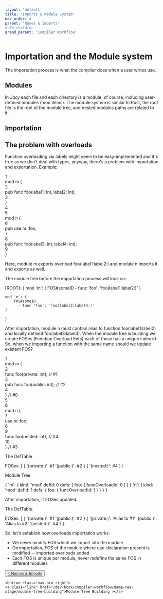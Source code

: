 ```yaml
---
layout: 'default'
title: 'Imports & Module System'
nav_order: 4
parent: 'Names & Imports'
# No children
grand_parent: 'Compiler Workflow'
---
```


# Importation and the Module system

The importation process is what the compiler does when a user writes <span class="inline-code highlight-jc hljs"><span class="hljs-keyword">use</span></span>.

## Modules

In _Jacy_ each file and each directory is a module, of course, including user-defined modules (<span class="inline-code highlight-jc hljs"><span class="hljs-keyword">mod</span></span> items).
The module system is similar to Rust, the root file is the root of the module tree, and nested modules paths are related to it.

## Importation

## The problem with overloads

Function overloading via labels might seem to be easy-implemented and it's true as we don't deal with types, anyway, there's a problem with importation and exportation.
Example:

<div class="code-fence">
            <div class="copy"><i class="far fa-copy"></i></div>
            <div class="code line-numbers highlight-jc hljs">
                <div class="line-num" data-line-num="1">1</div><div class="line"><span class="hljs-keyword">mod</span> <span class="hljs-title class_">m</span> {</div><div class="line-num" data-line-num="2">2</div><div class="line">    <span class="hljs-keyword">pub</span> <span class="hljs-keyword">func</span> <span class="hljs-title function_">foo</span>(label1: <span class="hljs-type">int</span>, label2: <span class="hljs-type">int</span>);</div><div class="line-num" data-line-num="3">3</div><div class="line">}</div><div class="line-num" data-line-num="4">4</div><div class="line"></div><div class="line-num" data-line-num="5">5</div><div class="line"><span class="hljs-keyword">mod</span> <span class="hljs-title class_">n</span> {</div><div class="line-num" data-line-num="6">6</div><div class="line">    <span class="hljs-keyword">pub</span> <span class="hljs-keyword">use</span> m::foo;</div><div class="line-num" data-line-num="7">7</div><div class="line"></div><div class="line-num" data-line-num="8">8</div><div class="line">    <span class="hljs-keyword">pub</span> <span class="hljs-keyword">func</span> <span class="hljs-title function_">foo</span>(label3: <span class="hljs-type">int</span>, label4: <span class="hljs-type">int</span>);</div><div class="line-num" data-line-num="9">9</div><div class="line">}</div>
            </div>
        </div>

Here, module <span class="inline-code highlight-jc hljs">m</span> exports overload <span class="inline-code highlight-jc hljs"><span class="hljs-title function_ invoke__">foo</span>(label1:label2:)</span> and module <span class="inline-code highlight-jc hljs">n</span> imports it and exports as well.

The module tree before the importation process will look so:

<div class="code-fence">
            <div class="copy"><i class="far fa-copy"></i></div>
            <div class="code">[ROOT]: {
    mod 'm': {
        FOS#someID
          - func 'foo': 'foo(label1:label2:)'
    }

    mod 'n': {
        FOS#someID
          - func 'foo': 'foo(label3:label4:)'
    }
}
</div>
        </div>

After importation, module <span class="inline-code highlight-jc hljs">n</span> must contain alias to function <span class="inline-code highlight-jc hljs"><span class="hljs-title function_ invoke__">foo</span>(label1:label2)</span> and locally defined <span class="inline-code highlight-jc hljs"><span class="hljs-title function_ invoke__">foo</span>(label3:label4)</span>.
When the module tree is building we create FOSes (Function Overload Sets) each of those has a unique index id.
So, when we importing a function with the same name should we update existent FOS?

<div class="code-fence">
            <div class="copy"><i class="far fa-copy"></i></div>
            <div class="code line-numbers highlight-jc hljs">
                <div class="line-num" data-line-num="1">1</div><div class="line"><span class="hljs-keyword">mod</span> <span class="hljs-title class_">m</span> {</div><div class="line-num" data-line-num="2">2</div><div class="line">    <span class="hljs-keyword">func</span> <span class="hljs-title function_">foo</span>(private: <span class="hljs-type">int</span>); <span class="hljs-comment">// #1</span></div><div class="line-num" data-line-num="3">3</div><div class="line">    <span class="hljs-keyword">pub</span> <span class="hljs-keyword">func</span> <span class="hljs-title function_">foo</span>(public: <span class="hljs-type">int</span>); <span class="hljs-comment">// #2</span></div><div class="line-num" data-line-num="4">4</div><div class="line">} <span class="hljs-comment">// #0</span></div><div class="line-num" data-line-num="5">5</div><div class="line"></div><div class="line-num" data-line-num="6">6</div><div class="line"><span class="hljs-keyword">mod</span> <span class="hljs-title class_">n</span> {</div><div class="line-num" data-line-num="7">7</div><div class="line">    <span class="hljs-keyword">use</span> m::foo;</div><div class="line-num" data-line-num="8">8</div><div class="line"></div><div class="line-num" data-line-num="9">9</div><div class="line">    <span class="hljs-keyword">func</span> <span class="hljs-title function_">foo</span>(nested: <span class="hljs-type">int</span>); <span class="hljs-comment">// #4</span></div><div class="line-num" data-line-num="10">10</div><div class="line">} <span class="hljs-comment">// #3</span></div>
            </div>
        </div>

The <span class="inline-code highlight-jc hljs">DefTable</span>:

<div class="code-fence">
            <div class="copy"><i class="far fa-copy"></i></div>
            <div class="code">FOSes: [
    {
        '(private:)': #1
        '(public:)': #2
    }
    {
        '(nested:)': #4
    }
]
</div>
        </div>

Module Tree:

<div class="code-fence">
            <div class="copy"><i class="far fa-copy"></i></div>
            <div class="code">{
    'm': {
        kind: 'mod'
        defId: 0
        defs: {
            foo: {
                funcOverloadId: 0
            }
        }
    }
    'n': {
        kind: 'mod'
        defId: 1
        defs: {
            foo: {
                funcOverloadId: 1
            }
        }
    }
}
</div>
        </div>

After importation, if FOSes updated.

The <span class="inline-code highlight-jc hljs">DefTable</span>:

<div class="code-fence">
            <div class="copy"><i class="far fa-copy"></i></div>
            <div class="code">FOSes: [
    {
        '(private:)': #1
        '(public:)': #2
    }
    {
        '(private:)': 'Alias to #1'
        '(public:)': 'Alias to #2'
        '(nested:)': #4
    }
]
</div>
        </div>

So, let's establish how overloads importation works:

- We never modify FOS which we import into the module
- On importation, FOS of the module where <span class="inline-code highlight-jc hljs"><span class="hljs-keyword">use</span></span>-declaration present is modified -- imported overloads added
- Each FOS is unique per module, never redefine the same FOS in different modules
<div class="nav-btn-block">
    <button class="nav-btn left">
    <a class="link" href="/dev-book/compiler-workflow/name-res-stage/index">< Names & Imports</a>
</button>

    <button class="nav-btn right">
    <a class="link" href="/dev-book/compiler-workflow/name-res-stage/module-tree-building">Module Tree Building ></a>
</button>

</div>
